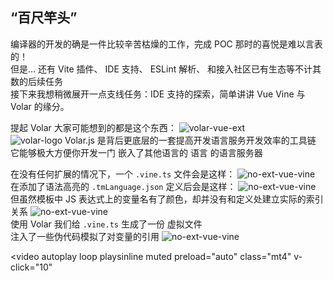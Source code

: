 <h2 class="font-bold text-coolGray">
  “百尺竿头”
</h2>

<p v-click="[0,6]" class="flex flex-col w-auto lh-2 text-coolgray-300 text-4">
  <div class="flex items-center my1 transition-800">
    编译器的开发的确是一件比较辛苦枯燥的工作，完成 POC 那时的喜悦是难以言表的！
    <div class="text-6 ml-2" i-twemoji:partying-face />
  </div>
  <div v-click="1" class="flex items-center my1 transition-800">
    但是... 还有 
      <span class="ml-2 font-bold text-fuchsia-300">Vite 插件</span>、
      <span class="font-bold text-blue">IDE 支持</span>、
      <span class="font-bold text-orange">ESLint 解析</span>、
    和接入社区已有生态等不计其数的后续任务
    <div class="text-6 ml-2" i-twemoji:flushed-face />
  </div>
  <div v-click="2" class="flex items-center my1 transition-800">
    接下来我想稍微展开一点支线任务：IDE 支持的探索，简单讲讲 Vue Vine 与 Volar 的缘分。
    <div class="text-6 ml-2" i-twemoji:smiling-face-with-hearts />
  </div>
</p>

<p v-click="[3,6]" class="flex flex-col w-auto lh-2 text-coolgray-300 text-4">
  <div class="flex items-center my1 transition-800">
    提起 Volar 大家可能想到的都是这个东西：
    <img class="h60px ml-2" src="https://pic.imgdb.cn/item/66826c18d9c307b7e9a32cbf.png" alt="volar-vue-ext" />
  </div>
  <div v-click="4" class="flex items-center transition-800 mb2">
    <img class="h30px mr-2" src="https://volarjs.dev/_astro/logo.lBA1W2sL_Z2kys9L.svg" alt="volar-logo" />
    <span class="font-bold text-lightblue-600 mr2 text-6">Volar.js</span> 是背后更底层的一套提高开发语言服务开发效率的工具链
  </div>
  <div v-click="5" class="flex items-center transition-800 my2">
    它能够极大方便你开发一门
      <span class="ml2 mr1 text-5">嵌入了其他语言的</span>
      <span class="mr1 text-6">语言</span>
      <span class="mr1 font-bold text-7">的语言服务器</span>
  </div>
</p>

<p v-click="[6,10]" class="flex flex-col w-auto lh-2 text-coolgray-300 text-4">
  <div v-click="[6,7]" class="flex flex-col mb1">
    <span v-click="[6,7]" class="transition-800 mb2">
      在没有任何扩展的情况下，一个 <code>.vine.ts</code> 文件会是这样：
    </span>
    <img
      class="w-500px h-300px" 
      src="https://pic.imgdb.cn/item/66827470d9c307b7e9b07ad0.png" 
      alt="no-ext-vue-vine"
    />
  </div>
  <div v-click="[7,8]" class="flex flex-col my1">
    <span v-click="[7,8]" class="transition-800 mb2">
      在添加了语法高亮的 <code>.tmLanguage.json</code> 定义后会是这样：
    </span>
    <img 
      class="w-500px h-300px"
      src="https://pic.imgdb.cn/item/6682741ad9c307b7e9affbf1.png" 
      alt="no-ext-vue-vine"
    />
  </div>
  <div v-click="[8,9]" class="flex flex-col transition-800 my2">
    <span class="mb4">
      但虽然模板中 JS 表达式上的变量名有了颜色，却并没有和定义处建立实际的索引关系
    </span>
    <img
      class="w-600px h-auto" 
      src="https://pic.imgdb.cn/item/668277cbd9c307b7e9b57def.png" 
      alt="no-ext-vue-vine"
    />
  </div>
  <div v-click="[9,10]" class="flex flex-col transition-800 my2">
    <span class="mb4">
      使用 Volar 我们给 <code>.vine.ts</code> 生成了一份 
      <span class="text-amber-200">虚拟文件</span>
      <br>
      注入了一些伪代码模拟了对变量的引用
    </span>
    <img
      class="w-auto h-300px" 
      src="https://pic.imgdb.cn/item/6683757bd9c307b7e901478d.png" 
      alt="no-ext-vue-vine"
    />
  </div>
</p>

<video 
  autoplay 
  loop
  playsinline
  muted
  preload="auto"
  class="mt4" v-click="10"
>
  <source src="https://mp4.ziyuan.wang/view.php/dc740547486ccfc9dd3f9f0885c62032.mp4" />
</video>

<!--
[click]

[click] 可能许多同学都没有过自己实现一个 IDE 语言服务插件的经历，希望我们这趟旅程可以为你未来需要时做参考。

[click] 但实际上这个是基于 Volar.js 开发的 Vue VSCode 扩展，除了 VSCode 之外 Volar 还赋能了其他各种 IDE。

[click] 当然这次分享只能从 Vine 的视角带大家一窥 Volar 的强大能力，更多的内容还是希望未来会有更多博客文章或者线下分享。

[click] 是不是看着这个描述感觉有点绕晕了？就拿我们刚才设计的 Vine 来说，其实是一个 TS 的超集，只是需要在特定区域扩展了对 Vue 模板的语言服务支持

这种一个语言里嵌入了另一个语言的场景，就正是 Volar.js 想解决的目标。

[click] 
[click] 
[click] 
[click] 
[click] 

可以看到视频中我编写的部分都有在虚拟文件中进行映射，尤其是在编写模板部分的代码时是映射到 Volar 生成 VLS 辅助代码中，即使是编辑器上的选区操作，虚拟文件都是完全和源文件保持一致的。

这里 Vine 使用 Volar 创建虚拟文件的目的就是为了把 **`.vine.ts`** 中的 TS 上下文环境和模板部分融合到一起。

-->
